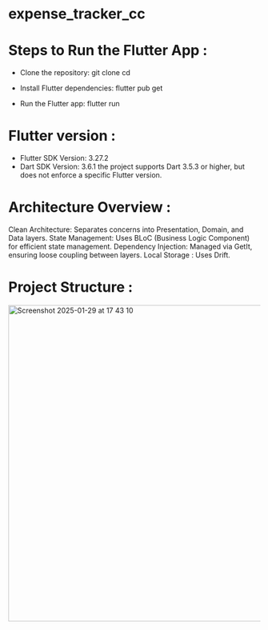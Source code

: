 # expense_tracker_cc

# Steps to Run the Flutter App :

- Clone the repository: git clone cd

- Install Flutter dependencies: flutter pub get

- Run the Flutter app: flutter run

# Flutter version :
- Flutter SDK Version: 3.27.2
- Dart SDK Version: 3.6.1 the project supports Dart 3.5.3 or higher, but does not enforce a specific Flutter version.

 
# Architecture Overview :
Clean Architecture: Separates concerns into Presentation, Domain, and Data layers.
State Management: Uses BLoC (Business Logic Component) for efficient state management.
Dependency Injection: Managed via GetIt, ensuring loose coupling between layers.
Local Storage : Uses Drift.

# Project Structure :

<img width="633" alt="Screenshot 2025-01-29 at 17 43 10" src="https://github.com/user-attachments/assets/76184064-51b5-4f98-8b09-461773ca1c8e" />

